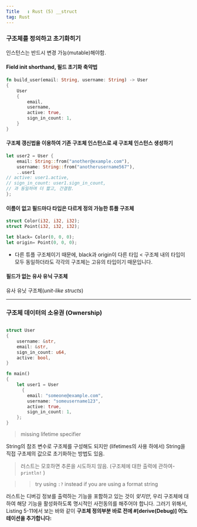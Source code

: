 ```yaml
---
Title	: Rust (5) __struct
tag: Rust
---
```


### 구조체를 정의하고 초기화히기

인스턴스는 반드시 변경 가능(mutable)해야함.

#### Field init shorthand, 필드 초기화 축약법

```rust
fn build_user(email: String, username: String) -> User
{
	User
	{
		email,
		username,
		active: true,
		sign_in_count: 1,
	}
}
```


#### 구조체 갱신법을 이용하여 기존 구조체 인스턴스로 새 구조체 인스턴스 생성하기

```rust
let user2 = User {
    email: String::from("another@example.com"),
    username: String::from("anotherusername567"),
    ..user1
// active: user1.active,
// sign_in_count: user1.sign_in_count,
// 과 동일하며 더 짧고, 간결함.
};
```


#### 이름이 없고 필드마다 타입은 다르게 정의 가능한 튜플 구조체

```rust
struct Color(i32, i32, i32);
struct Point(i32, i32, i32);

let black= Color(0, 0, 0);
let origin= Point(0, 0, 0);
```
- 다른 튜플 구조체이기 때문에, black과 origin이 다른 타입
< 구조체 내의 타입이 모두 동일하더라도 각각의 구조체는 고유의 타입이기 때문입니다.

#### 필드가 없는 유사 유닉 구조체
유사 유닛 구조체(*unit-like structs*)

- - - -
### 구조체 데이터의 소유권 (Ownership)
```rust

struct User 
{
    username: &str,
    email: &str,
    sign_in_count: u64,
    active: bool,
}

fn main()
{
    let user1 = User 
	  {
        email: "someone@example.com",
        username: "someusername123",
        active: true,
        sign_in_count: 1,
    };
}

```

> missing lifetime specifier  

String의 참조 변수로 구조체를 구성해도 되지만 (lifetimes의 사용 하에서) String을 직접 구초제의 값으로 초기화하는 방법도 있음.

> 러스트는 모호하면 추론을 시도하지 않음. (구조체에 대한 출력에 관하여- `println!` )  

> >  try using `:?` instead if you are using a format string  

러스트는 디버깅 정보를 출력하는 기능을 포함하고 있는 것이 *맞지만*, 우리 구조체에 대하여 해당 기능을 활성화하도록 명시적인 사전동의를 해주어야 합니다. 그러기 위해서, Listing 5-11에서 보는 바와 같이 
**구조체 정의부분 바로 전에 #[derive(Debug)] 어노테이션을 추가합니다:**



